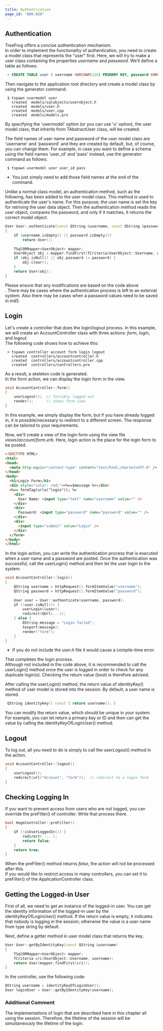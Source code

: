```yaml
---
title: Authentication
page_id: "080.020"
---
```


## Authentication

TreeFrog offers a concise authentication mechanism.<br>
In order to implement the functionality of authentication, you need to create a model class that represents the "user" first. Here, we will try to make a user class containing the properties *username* and *password*.
We’ll define a table as follows:

```sql
 > CREATE TABLE user ( username VARCHAR(128) PRIMARY KEY, password VARCHAR(128) );
```

Then navigate to the application root directory and create a model class by using the generator command:

```
 $ tspawn usermodel user
   created  models/sqlobjects/userobject.h
   created  models/user.h
   created  models/user.cpp
   created  models/models.pro
```
 
By specifying the 'usermodel' option (or you can use 'u' option), the user model class, that inherits from TAbstractUser class, will be created.

The field names of user name and password of the user model class are 'username' and 'password' and they are created by default, but, of course, you can change them. For example, in case you want to define a schema using the field names 'user_id' and 'pass' instead, use the generator command as follows: 

```
 $ tspawn usermodel user user_id pass
```

- You just simply need to add those field names at the end of the command.
 
Unlike a normal class model, an authentication method, such as the following, has been added to the user model class. This method is used to authenticate the user's name. For this purpose, the user name is set the key for retriving the user data object. Then the authentication method reads the user object, compares the password, and only if it matches, it returns the correct model object.

```c++
User User::authenticate(const QString &username, const QString &password)
{
    if (username.isEmpty() || password.isEmpty())
        return User();
        
    TSqlORMapper<UserObject> mapper;
    UserObject obj = mapper.findFirst(TCriteria(UserObject::Username, username));
    if (obj.isNull() || obj.password != password) {
        obj.clear();
    }
    return User(obj);
}
```

Please ensure that any modifications are based on the code above<br>.
There may be cases where the authentication process is left to an external system. Also there may be cases when a password values need to be saved in md5.

## Login

Let's create a controller that does the login/logout process. In this example, we will create an AccountController class with three actions: *form*, *login*, and *logout*.<br>
The following code shows how to achieve this:

```
 > tspawn controller account form login logout
   created  controllers/accountcontroller.h
   created  controllers/accountcontroller.cpp
   created  controllers/controllers.pro
```

As a result, a skeleton code is generated.<br>
In the form action, we can display the login form in the view.

```c++
void AccountController::form()
{
    userLogout();  // forcibly logged out
    render();      // shows form view
}
```

In this example, we simply display the form, but if you have already logged in, it is possible/necessary to redirect to a different screen. The response can be tailored to your requirements.

Now, we'll create a view of the login form using the view file *views/account/form.erb*. Here, login action is the place for the login form to be posted.

```html
<!DOCTYPE HTML>
<html>
<head>
  <meta http-equiv="content-type" content="text/html;charset=UTF-8" />
</head>
<body>
  <h1>Login Form</h1>
  <div style="color: red;"><%==$message %></div>
  <%== formTag(urla("login")); %>
    <div>
      User Name: <input type="text" name="username" value="" />
    </div>
    <div>
      Password: <input type="password" name="password" value="" />
    </div>
    <div>
      <input type="submit" value="Login" />
    </div>
  </form>
</body>
</html>
```
 
In the login action, you can write the authentication process that is executed when a user name and a password are posted. Once the authentication was successful, call the userLogin() method and then let the user login to the system.

```c++
void AccountController::login()
{
    QString username = httpRequest().formItemValue("username");
    QString password = httpRequest().formItemValue("password");
 
    User user = User::authenticate(username, password);
    if (!user.isNull()) {
        userLogin(&user);
        redirect(QUrl(...));
    } else {
        QString message = "Login failed";
        texport(message);
        render("form");
    }
}
```
 
- If you do not include the *user.h* file it would cause a compile-time error.

That completes the login process.<br>
Although not included in the code above, it is recommended to call the userLogin() method once the user is logged in order to check for any duplicate login(s). Checking the return value (bool) is therefore advised.
 
After calling the userLogin() method, the return value of identityKey() method of user model is stored into the session. By default, a user name is stored.

```c++
 QString identityKey() const { return username(); }
```

You can modify the return value, which should be unique in your system. For example, you can let return a primary key or ID and then can get the value by calling the identityKeyOfLoginUser() method.
 
## Logout

To log out, all you need to do is simply to call the userLogout() method in the action.

```c++
void AccountController::logout()
{
    userLogout();
    redirect(url("Account", "form"));  // redirect to a login form
}
```

## Checking Logging In

If you want to prevent access from users who are not logged, you can override the preFilter() of controller. Write that process there.

```c++
bool HogeController::preFilter()
{
    if (!isUserLoggedIn()) {
        redirect( ... );
        return false;
    }
    return true;
}
``` 

When the preFilter() method returns *false*, the action will not be processed after this.<br>
If you would like to restrict access in many controllers, you can set it to preFilter() of the ApplicationController class.
 
## Getting the Logged-in User

First of all, we need to get an instance of the logged-in user. You can get the identity information of the logged-in user by the identityKeyOfLoginUser() method. If the return value is empty, it indicates that nobody is logging in the session; otherwise the value is a user name from type string by default.

Next, define a getter method in user model class that returns the key.

```c++
User User::getByIdentityKey(const QString &username)
{
    TSqlORMapper<UserObject> mapper;
    TCriteria cri(UserObject::Username, username);
    return User(mapper.findFirst(cri));
}
```

In the controller, use the following code:

```c++
QString username = identityKeyOfLoginUser();
User loginUser = User::getByIdentityKey(username);
```
 
### Additional Comment

The implementations of login that are described here in this chapter all using the session. Therefore, the lifetime of the session will be simultaneously the lifetime of the login.